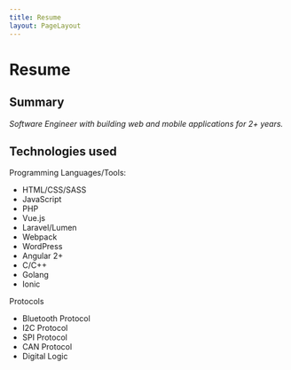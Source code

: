 ```yaml
---
title: Resume
layout: PageLayout
---
```


# Resume

## Summary
_Software Engineer with building web and mobile applications for 2+ years._

## Technologies used

Programming Languages/Tools:

+ HTML/CSS/SASS
+ JavaScript
+ PHP
+ Vue.js
+ Laravel/Lumen
+ Webpack
+ WordPress
+ Angular 2+
+ C/C++
+ Golang
+ Ionic

Protocols

+ Bluetooth Protocol
+ I2C Protocol
+ SPI Protocol
+ CAN Protocol
+ Digital Logic
